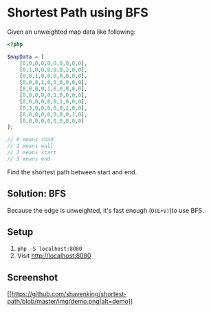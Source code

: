 # Shortest Path using BFS

Given an unweighted map data like following:

```php
<?php 

$mapData = [
    [0,0,0,0,0,0,0,0,0,0],
    [0,1,0,0,0,0,0,2,0,0],
    [0,0,1,0,0,0,0,0,0,0],
    [0,0,0,1,0,0,0,0,0,0],
    [0,0,0,0,1,0,0,0,0,0],
    [0,0,0,0,0,1,0,0,0,0],
    [0,0,0,0,0,0,1,0,0,0],
    [0,3,0,0,0,0,0,1,0,0],
    [0,0,0,0,0,0,0,0,1,0],
    [0,0,0,0,0,0,0,0,0,0]
];

// 0 means road
// 1 means wall
// 2 means start
// 3 means end
```

Find the shortest path between start and end.

## Solution: BFS

Because the edge is unweighted, it's fast enough (`O(E+V)`)to use BFS.

## Setup

1. `php -S localhost:8080`
2. Visit [http://localhost:8080]()

## Screenshot

[[https://github.com/shavenking/shortest-path/blob/master/img/demo.png|alt=demo]]
